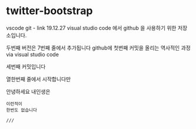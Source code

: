 # twitter-bootstrap

vscode git - link 19.12.27
visual studio code 에서 github 을 사용하기 위한 저장소입니다.


두번째 버전은 7번째 줄에서 추가됩니다
github에 첫번째 커밋을 올리는 역사적인 과정
via visual studio code


세번째 커밋입니다


열한번째 줄에서 시작합니다만


 안녕하세요
 내인생은 

~~~22
이런적이
한번도 없습니다

///
